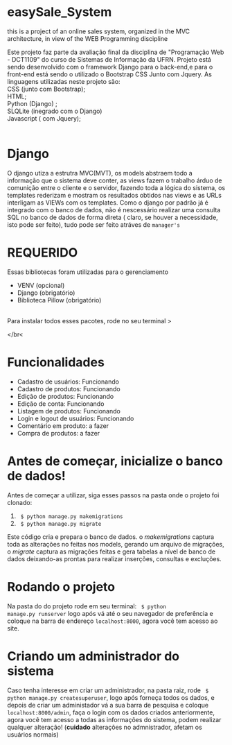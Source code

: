 # easySale_System
 this is a project of an online sales system, organized in the MVC architecture, in view of the WEB Programming discipline
 
 Este projeto faz parte da avaliação final da disciplina de "Programação Web - DCT1109" do curso de Sistemas de Informação da UFRN.
 Projeto está sendo desenvolvido com o framework Django para o back-end,e para o front-end está sendo o utilizado o Bootstrap CSS
 Junto com Jquery.
 As linguagens utilizadas neste projeto são:<br/>
  CSS (junto com Bootstrap);<br/>
  HTML;<br/>
  Python (Django) ;<br/>
  SLQLite (inegrado com o Django)<br/>
  Javascript ( com Jquery);<br/>
<br>
# Django
O django utiza a estrutra MVC(MVT), os models abstraem todo a informação que o sistema deve conter, as views fazem o trabalho árduo de comunição entre o cliente e o servidor, fazendo toda a lógica do sistema, os templates rederizam e mostram os resultados obtidos nas views e as URLs interligam as VIEWs com os templates.
Como o django por padrão já é integrado com o banco de dados, não é nescessário realizar uma consulta SQL no banco de dados de forma direta ( claro, se houver a necessidade, isto pode ser feito), tudo pode ser feito atráves de <code>manager's</code> 
<br>
# REQUERIDO
Essas bibliotecas foram utilizadas para o gerenciamento
<ul>
    <li>VENV (opcional)</li>
    <li>Django (obrigatório)</li>
    <li>Biblioteca Pillow (obrigatório)</li>
</ul>
</br>
Para instalar todos esses pacotes, rode no seu terminal > <codec pip install -r requirements.txt</code> 

</br<
# Funcionalidades
<ul>
    <li>Cadastro de usuários: Funcionando</li>
    <li>Cadastro de produtos: Funcionando</li>
    <li>Edição de produtos: Funcionando</li>
    <li>Edição de conta: Funcionando</li>
    <li>Listagem de produtos: Funcionando</li>
    <li>Login e logout de usuários: Funcionando</li>
    <li>Comentário em produto: a fazer</li>
    <li>Compra de produtos: a fazer</li>
</ul>

# Antes de começar, inicialize o banco de dados!
Antes de começar a utilizar, siga esses passos na pasta onde o projeto foi clonado:
<ol>
    <li><code> $ python manage.py makemigrations</code></li>
    <li><code> $ python manage.py migrate</code></li>
</ol>
Este código cria e prepara o banco de dados. o <i>makemigrations</i> captura toda as alterações no feitas nos models, gerando um arquivo de migrações, o <i>migrate</i> captura as migrações feitas e gera tabelas a nível de banco de dados deixando-as prontas para realizar inserções, consultas e excluções.

# Rodando o projeto
Na pasta do do projeto rode em seu terminal: <code> $ python manage.py runserver</code> logo após vá até o seu navegador de preferência e coloque na barra de endereço <code>localhost:8000</code>, agora você tem acesso ao site.

# Criando um administrador do sistema
Caso tenha interesse em criar um administrador, na pasta raiz, rode <code> $ python manage.py createsuperuser</code>, logo após forneça todos os dados, e depois de criar um administador vá a sua barra de pesquisa e coloque <code>localhost:8000/admin</code>, faça o login com os dados criados anteriormente, agora você tem acesso a todas as informações do sistema, podem realizar qualquer alteração! (<strong>cuidado</strong> alterações no admnistrador, afetam os usuários normais)

